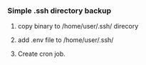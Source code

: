 ### Simple .ssh directory backup

1. copy binary to /home/user/.ssh/ direcory

2. add .env file to /home/user/.ssh/

3. Create cron job.
